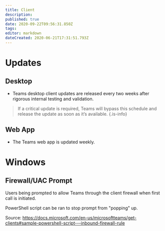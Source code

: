 ```yaml
---
title: Client
description: 
published: true
date: 2020-09-22T09:56:31.850Z
tags: 
editor: markdown
dateCreated: 2020-06-21T17:31:51.793Z
---
```


# Updates
## Desktop
- Teams desktop client updates are released every two weeks after rigorous internal testing and validation. 

> If a critical update is required, Teams will bypass this schedule and release the update as soon as it’s available.
{.is-info}



## Web App
- The Teams web app is updated weekly.

# Windows
## Firewall/UAC Prompt
Users being prompted to allow Teams through the client firewall when first call is initiated.

PowerShell script can be ran to stop prompt from "popping" up.

Source: https://docs.microsoft.com/en-us/microsoftteams/get-clients#sample-powershell-script---inbound-firewall-rule